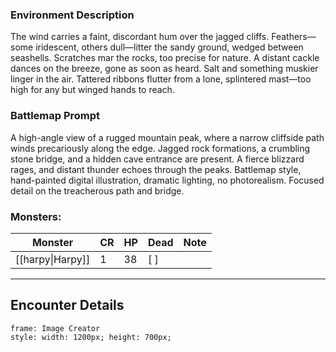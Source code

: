 ### Environment Description

The wind carries a faint, discordant hum over the jagged cliffs. Feathers—some iridescent, others dull—litter the sandy ground, wedged between seashells. Scratches mar the rocks, too precise for nature. A distant cackle dances on the breeze, gone as soon as heard. Salt and something muskier linger in the air. Tattered ribbons flutter from a lone, splintered mast—too high for any but winged hands to reach.

### Battlemap Prompt

A high-angle view of a rugged mountain peak, where a narrow cliffside path winds precariously along the edge. Jagged rock formations, a crumbling stone bridge, and a hidden cave entrance are present. A fierce blizzard rages, and distant thunder echoes through the peaks. Battlemap style, hand-painted digital illustration, dramatic lighting, no photorealism. Focused detail on the treacherous path and bridge.

### Monsters:
| Monster | CR | HP | Dead | Note |
|---------|----|----|------|------|
| [[harpy\|Harpy]] | 1 | 38 | [ ] |  |

---
## Encounter Details

```custom-frames
frame: Image Creator
style: width: 1200px; height: 700px;
```


